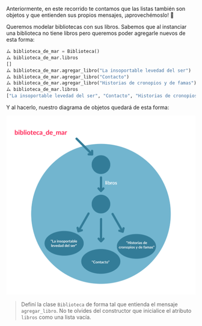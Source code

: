 Anteriormente, en este recorrido te contamos que las listas también son objetos y que entienden sus propios mensajes, ¡aprovechémoslo! :raised_hands:

Queremos modelar bibliotecas con sus libros. Sabemos que al instanciar una biblioteca no tiene libros pero queremos poder agregarle nuevos de esta forma:

```python
ム biblioteca_de_mar = Biblioteca()
ム biblioteca_de_mar.libros
[]
ム biblioteca_de_mar.agregar_libro("La insoportable levedad del ser")
ム biblioteca_de_mar.agregar_libro("Contacto")
ム biblioteca_de_mar.agregar_libro("Historias de cronopios y de famas")
ム biblioteca_de_mar.libros
["La insoportable levedad del ser", "Contacto", "Historias de cronopios y de famas"]
```

Y al hacerlo, nuestro diagrama de objetos quedará de esta forma:

<img src="https://raw.githubusercontent.com/MumukiProject/mumuki-guia-python3-colecciones/master/assets/objetos_nuevo_5_1648232546005.1.svg" alt="objetos_nuevo_5_1648232546005.1.svg" width="550px" height="auto">

> Definí la clase `Biblioteca` de forma tal que entienda el mensaje `agregar_libro`. No te olvides del constructor que inicialice el atributo `libros` como una lista vacía.